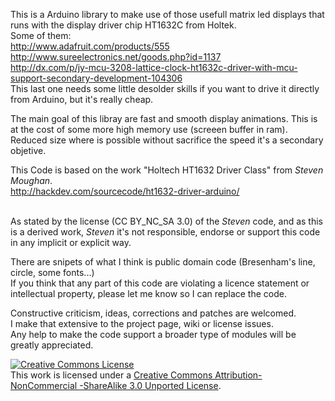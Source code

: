 This is a Arduino library to make use of those usefull matrix led displays that runs with the display driver chip HT1632C from Holtek.<br>
Some of them:<br>
<a href='http://www.adafruit.com/products/555'>http://www.adafruit.com/products/555</a><br>
<a href='http://www.sureelectronics.net/goods.php?id=1137'>http://www.sureelectronics.net/goods.php?id=1137</a><br>
<a href='http://dx.com/p/jy-mcu-3208-lattice-clock-ht1632c-driver-with-mcu-support-secondary-development-104306'>http://dx.com/p/jy-mcu-3208-lattice-clock-ht1632c-driver-with-mcu-support-secondary-development-104306</a><br>
This last one needs some little desolder skills if you want to drive it directly from Arduino, but it's really cheap.<br>

The main goal of this libray are fast and smooth display animations. This is at the cost of some more high memory use (screeen buffer in ram).<br>
Reduced size where is possible without sacrifice the speed it's a secondary objetive.<br>

This Code is based on the work "Holtech HT1632 Driver Class" from <i>Steven Moughan</i>.<br>
<a href='http://hackdev.com/sourcecode/ht1632-driver-arduino/'>http://hackdev.com/sourcecode/ht1632-driver-arduino/</a><br><br>

As stated by the license (CC BY_NC_SA 3.0) of the <i>Steven</i> code, and as this is a derived work, <i>Steven</i> it's not responsible, endorse or support this code in any implicit or explicit way.<br>

There are snipets of what I think is public domain code (Bresenham's line, circle, some fonts...)<br>
If you think that any part of this code are violating a licence statement or intellectual property, please let me know so I can replace the code.<br>

Constructive criticism, ideas, corrections and patches are welcomed.<br>
I make that extensive to the project page, wiki or license issues.<br>
Any help to make the code support a broader type of modules will be greatly appreciated.<br>

<a href='http://creativecommons.org/licenses/by-nc-sa/3.0/'><img src='http://i.creativecommons.org/l/by-nc-sa/3.0/88x31.png' alt='Creative Commons License' /></a><br />This work is licensed under a <a href='http://creativecommons.org/licenses/by-nc-sa/3.0/'>Creative Commons Attribution-NonCommercial -ShareAlike 3.0 Unported License</a>.